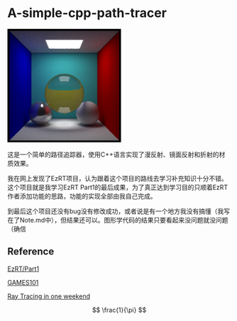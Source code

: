 # A-simple-cpp-path-tracer

<img src="img/image.png" alt="image-20240305163707362" style="zoom:50%;" /> 

这是一个简单的路径追踪器，使用C++语言实现了漫反射、镜面反射和折射的材质效果。

我在网上发现了EzRT项目，认为跟着这个项目的路线去学习补充知识十分不错。这个项目就是我学习EzRT Part1的最后成果，为了真正达到学习目的只顺着EzRT作者添加功能的思路，功能的实现全部由我自己完成。

到最后这个项目还没有bug没有修改成功，或者说是有一个地方我没有搞懂（我写在了Note.md中），但结果还可以。图形学代码的结果只要看起来没问题就没问题（确信

## Reference
[EzRT/Part1](https://github.com/AKGWSB/EzRT/tree/main/part%201%20--%20Basic%20Raytracing%20with%20C%2B%2B) 

[GAMES101](https://sites.cs.ucsb.edu/~lingqi/teaching/games101.html) 

[Ray Tracing in one weekend](https://raytracing.github.io/books/RayTracingInOneWeekend.html)

$$
\frac{1}{\pi}
$$
